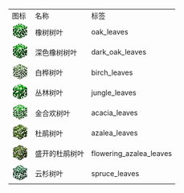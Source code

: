 <table>
	<tablebody>
		<tr>
			<td>图标</td>
			<td>名称</td>
			<td>标签</td>
		</tr>
		<tr>
			<td><img src="../../mc_icon/decorations/leaves/oak_leaves.png"></td>
			<td>橡树树叶</td>
			<td>oak_leaves</td>
		</tr>
		<tr>
			<td><img src="../../mc_icon/decorations/leaves/dark_oak_leaves.png"></td>
			<td>深色橡树树叶</td>
			<td>dark_oak_leaves</td>
		</tr>
		<tr>
			<td><img src="../../mc_icon/decorations/leaves/birch_leaves.png"></td>
			<td>白桦树叶</td>
			<td>birch_leaves</td>
		</tr>
		<tr>
			<td><img src="../../mc_icon/decorations/leaves/jungle_leaves.png"></td>
			<td>丛林树叶</td>
			<td>jungle_leaves</td>
		</tr>
		<tr>
			<td><img src="../../mc_icon/decorations/leaves/acacia_leaves.png"></td>
			<td>金合欢树叶</td>
			<td>acacia_leaves</td>
		</tr>
		<tr>
			<td><img src="../../mc_icon/decorations/leaves/azalea_leaves.png"></td>
			<td>杜鹃树叶</td>
			<td>azalea_leaves</td>
		</tr>
		<tr>
			<td><img src="../../mc_icon/decorations/leaves/flowering_azalea_leaves.png"></td>
			<td>盛开的杜鹃树叶</td>
			<td>flowering_azalea_leaves</td>
		</tr>
		<tr>
			<td><img src="../../mc_icon/decorations/leaves/spruce_leaves.png"></td>
			<td>云杉树叶</td>
			<td>spruce_leaves</td>
		</tr>
	</tablebody>
</table>